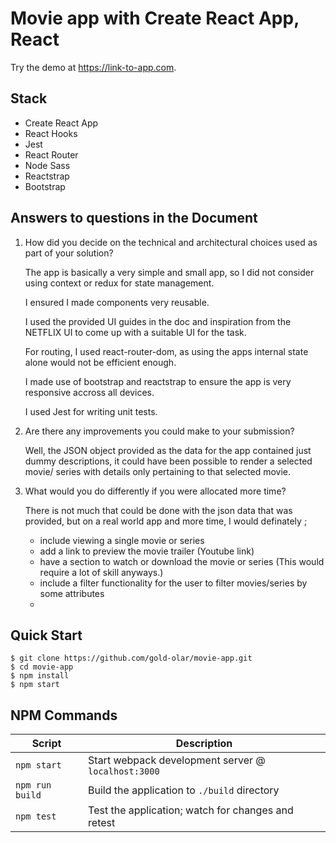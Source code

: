 # Movie app with Create React App, React

Try the demo at https://link-to-app.com.

## Stack

- Create React App
- React Hooks
- Jest
- React Router
- Node Sass 
- Reactstrap 
- Bootstrap 


## Answers to questions in the Document

1. How did you decide on the technical and architectural choices used as part of your solution?
    
    The app is basically a very simple and small app, so I did not consider using context or redux for state management. 

    I ensured I made components very reusable.

    I used the provided UI guides in the doc and inspiration from the NETFLIX UI to come up with a suitable UI for the task.

    For routing, I used react-router-dom, as using the apps internal state alone would not be efficient enough.

    I made use of bootstrap and reactstrap to ensure the app is very responsive accross all devices.

    I used Jest for writing unit tests.



2. Are there any improvements you could make to your submission?

    Well, the JSON object provided as the data for the app contained just dummy descriptions, it could have been possible to render a selected movie/ series with details only pertaining to that selected movie.



3. What would you do differently if you were allocated more time?

   There is not much that could be done with the json data that was provided, but on a real world app and more time, I would definately ;
   * include viewing a single movie or series
   * add a link to preview the movie trailer (Youtube link)
   * have a section to watch or download the movie or series (This would require a lot of skill anyways.)
   * include a filter functionality for the user to filter movies/series by some attributes
   * 

## Quick Start 

```shell
$ git clone https://github.com/gold-olar/movie-app.git
$ cd movie-app
$ npm install
$ npm start
```

## NPM Commands

| Script          | Description                                         |
| --------------- | --------------------------------------------------- |
| `npm start`     | Start webpack development server @ `localhost:3000` |
| `npm run build` | Build the application to `./build` directory        |
| `npm test`      | Test the application; watch for changes and retest  |
